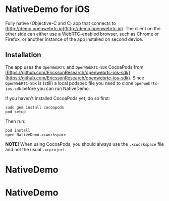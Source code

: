 # NativeDemo for iOS
Fully native (Objective-C and C) app that connects to [http://demo.openwebrtc.io](http://demo.openwebrtc.io). The client on the other side can either use a WebRTC-enabled browser, such as Chrome or Firefox, or another instance of the app installed on second device.

## Installation

The app uses the `OpenWebRTC` and `OpenWebRTC-SDK` CocoaPods from [https://github.com/EricssonResearch/openwebrtc-ios-sdk](https://github.com/EricssonResearch/openwebrtc-ios-sdk). Since `OpenWebRTC-SDK` is (still) a local podspec file you need to clone `openwebrtc-ios-sdk` before you can run NativeDemo.

If you haven't installed CocoaPods yet, do so first:

    sudo gem install cocoapods
    pod setup

Then run:

    pod install
    open NativeDemo.xcworkspace

**NOTE!** When using CocoaPods, you should always use the `.xcworkspace` file and not the usual `.xcproject`.
# NativeDemo
# NativeDemo
